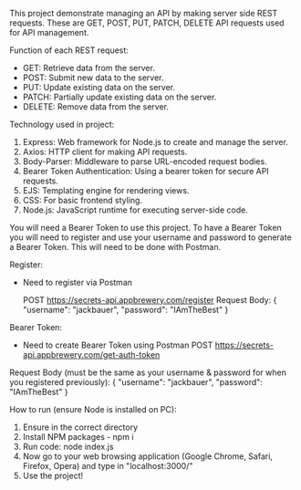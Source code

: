 This project demonstrate managing an API by making server side REST requests. These are GET, POST, PUT, PATCH, DELETE API requests used for API management.

Function of each REST request:

- GET: Retrieve data from the server.
- POST: Submit new data to the server.
- PUT: Update existing data on the server.
- PATCH: Partially update existing data on the server.
- DELETE: Remove data from the server.

Technology used in project:

1. Express: Web framework for Node.js to create and manage the server.
2. Axios: HTTP client for making API requests.
3. Body-Parser: Middleware to parse URL-encoded request bodies.
4. Bearer Token Authentication: Using a bearer token for secure API requests.
5. EJS: Templating engine for rendering views.
6. CSS: For basic frontend styling.
7. Node.js: JavaScript runtime for executing server-side code.

You will need a Bearer Token to use this project. To have a Bearer Token you will need to register and use your username and password to generate a Bearer Token. This will need to be done with Postman.

Register:

- Need to register via Postman

  POST https://secrets-api.appbrewery.com/register
  Request Body:
  {
  "username": "jackbauer",
  "password": "IAmTheBest"
  }

Bearer Token:

- Need to create Bearer Token using Postman
  POST https://secrets-api.appbrewery.com/get-auth-token

Request Body (must be the same as your username & password for when you registered previously):
{
"username": "jackbauer",
"password": "IAmTheBest"
}

How to run (ensure Node is installed on PC):

1. Ensure in the correct directory
2. Install NPM packages - npm i
3. Run code: node index.js
4. Now go to your web browsing application (Google Chrome, Safari, Firefox, Opera) and type in "localhost:3000/"
5. Use the project!
